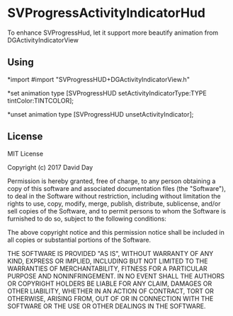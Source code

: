 SVProgressActivityIndicatorHud
=================================
To enhance SVProgressHud, let it support more beautify animation from DGActivityIndicatorView

Using
-----------------------------------
*import
		#import "SVProgressHUD+DGActivityIndicatorView.h"

*set animation type
		[SVProgressHUD setActivityIndicatorType:TYPE tintColor:TINTCOLOR];

*unset animation type
		[SVProgressHUD unsetActivityIndicator];		

License  
-----------------------------------
MIT License

Copyright (c) 2017 David Day

Permission is hereby granted, free of charge, to any person obtaining a copy
of this software and associated documentation files (the "Software"), to deal
in the Software without restriction, including without limitation the rights
to use, copy, modify, merge, publish, distribute, sublicense, and/or sell
copies of the Software, and to permit persons to whom the Software is
furnished to do so, subject to the following conditions:

The above copyright notice and this permission notice shall be included in all
copies or substantial portions of the Software.

THE SOFTWARE IS PROVIDED "AS IS", WITHOUT WARRANTY OF ANY KIND, EXPRESS OR
IMPLIED, INCLUDING BUT NOT LIMITED TO THE WARRANTIES OF MERCHANTABILITY,
FITNESS FOR A PARTICULAR PURPOSE AND NONINFRINGEMENT. IN NO EVENT SHALL THE
AUTHORS OR COPYRIGHT HOLDERS BE LIABLE FOR ANY CLAIM, DAMAGES OR OTHER
LIABILITY, WHETHER IN AN ACTION OF CONTRACT, TORT OR OTHERWISE, ARISING FROM,
OUT OF OR IN CONNECTION WITH THE SOFTWARE OR THE USE OR OTHER DEALINGS IN THE
SOFTWARE.		



